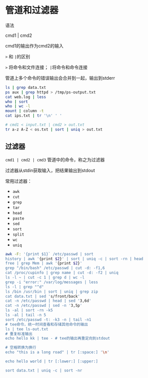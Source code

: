 # 管道和过滤器

语法

cmd1 | cmd2 

cmd1的输出作为cmd2的输入

`>` 和 `|`的区别

`>` 将命令和文件连接； `|`将命令和命令连接

管道上多个命令的错误输出会合并到一起，输出到stderr

```bash
ls | grep data.txt
ps aux | grep httpd > /tmp/ps-output.txt
cat web.log | less
who | sort
who | wc -l
mount | column -t
cat ips.txt | tr '\n' ' '

# cmd1 < input.txt | cmd2 > out.txt
tr a-z A-Z < os.txt | sort | uniq > out.txt

```

## 过滤器

`cmd1 | cmd2 | cmd3` 管道中的命令，称之为过滤器

过滤器从stdin获取输入，把结果输出到stdout

常用过滤器：
- `awk`
- `cut`
- `grep`
- `tar`
- `head`
- `paste`
- `sed`
- `sort`
- `split`
- `wc`
- `uniq`

```bash
awk -F: '{print $1}` /etc/passwd | sort
history | awk '{print $2}' | sort | uniq -c | sort -rn | head
free | grep Mem | awk '{print $2}'
grep "/bin/bash" /etc/passwd | cut -d: -f1,6
cat /proc/cupinfo | grep name | cut -d: -f2 | uniq
ls -l ~ | cut -c 1 | grep d | wc -l
grep -i "error:" /var/log/messages | less
ls -l | grep "^d"
ls /bin /usr/bin | sort | uniq | grep zip
cat data.txt | sed 's/front/back'
cat -n /etc/passwd | head | sed '3,6d'
cat -n /etc/passwd | sed -n '3,5p'
ls -al | sort -rn -k5
ls -al | tail -n 5
sort /etc/passwd -t: -k3 -n | tail -n1
# tee命令，统一时间查看和存储其他命令的输出
ls | tee ls-out.txt
# 重复标准输出
echo hello kk | tee - # tee的输出再重定向到stdout

# 空格转换为换行
echo "this is a long road" | tr [:space:] '\n'

echo hello world | tr [:lower:] [:upper:]

sort data.txt | uniq -c | sort -nr


```


